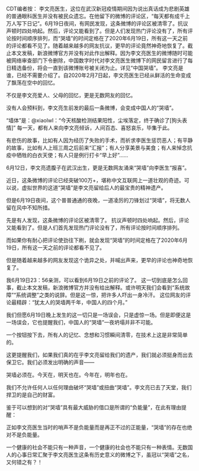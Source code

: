 CDT编者按： 李文亮医生，这位在武汉新冠疫情期间因为说出真话成为悲剧英雄的普通眼科医生并没有被民众遗忘。在他留下的微博的评论区，“每天都有成千上万人写下日记”。6月19日夜间，有网民发现，这条微博的评论区被清零了。抗议声顿时四处响起。然后，评论又能看到了。但是人们发现热门评论没有了，所有评论按时间顺序排列，而“哭墙”的时间定格在了2020年6月19日，所有这一天之前的评论都看不见了。随着越来越多的网友抗议，更早的评论竟然神奇地恢复了。截止本文发稿，新浪微博官方并没有对此作出解释。因为李文亮医生的微博随时可能被网络审查部门下令删除，中国数字时代对李文亮医生微博下的网民留言进行了每日精选备份，将会一直到该微博账号被关闭为止。详见“中国哭墙”。 李文亮是谁，已经不需要介绍了。自2020年2月7日起，李文亮医生已经从鲜活的生命变成了飘荡在空中的回忆。

不仅是李文亮爱人、父母的回忆，更是无数网友的回忆。

没有人会预料到，李文亮生前发的最后一条微博，会变成中国人的“哭墙”。

“墙体”是：@xiaolwl：“今天核酸检测结果阳性，尘埃落定，终于确诊了[狗头表情]” 每一天，都有人来向李文亮倾诉，人间百态、喜怒哀乐，毕集于此。

有悲伤的故事，比如有人因为经历了失败的手术，而祈求李医生惩罚恶人；有平静的故事，比如有人上班三周之后前来“汇报”；有人分享美景与美食；有人来悼念抗疫中牺牲的白衣天使；有人只是例行打卡“早上好”……

6月12日，李文亮遗腹子在武汉出生，更是无数网友涌来“哭墙”向李医生“报喜”。

近日，这条微博的评论已经突破100万+，堪称中文互联网上一道壮观的奇迹。可以说，虚拟世界的这道“哭墙”是李文亮留给后人的最宝贵的精神遗产。

但是6月19日夜间，这个普普通通的夜晚，一道凌厉的刀锋划过“哭墙”，将无数人留在风中不知所措。

先是有人发现，这条微博的评论区被清零了。 抗议声顿时四处响起。然后，评论又能看到了。但是人们首先发现热门评论没有了，所有评论按时间顺序排列。

而如果你有耐心把评论使劲往下刷，就会发现“哭墙”的时间定格在了2020年6月19日，所有这一天之前的评论都看不见了。 

但是随着越来越多的网友发现这个诡异之处，并喊出声来，更早的评论也神奇地恢复了。

我6月19日23：56亲测，可以看到6月19日之前的评论了。 这一切到底是怎么回事，截止本文发稿，新浪微博官方并没有给出解释。或许明天我们会看到“系统故障”“系统调整”之类的说辞。但是这一惊，把许多人吓出一身冷汗。 这位网友的评论最精辟：“犹太人的哭墙两千年，中国人的四个月。”

我们但愿6月19日晚上发生的这一切只是一场误会，只是虚惊一场。但是即便这是一场误会，它也提醒我们，中国人的“哭墙”一夜坍塌并非不可能。

一个按钮按下去，所有人的记忆、念想和习惯瞬间清零，在技术上这是非常简单的。

这更提醒我们，如果我们真的在乎李文亮留给我们的遗产，我们就必须挺身而出去保卫它。我们必须发出明确的声音——

哭墙必须在。今天在，明天也在。今年在，明年也在。

我们不允许任何人以任何理由破坏“哭墙”或扭曲“哭墙”。李文亮已去了天堂，我们捍卫的是自己的财富。

鉴于可以想到的对“哭墙”具有最大威胁的借口是所谓的“负能量”，在此有理由提醒：

正如李文亮医生当时的哨声不是负能量而是再正不过的正能量，“哭墙”的存在也绝对不是负能量。

一个健康的社会不能只有一种声音，一个健康的社会也不能只有一种表情。无数国人的心事日常汇聚于李文亮医生这条有历史意义的微博之下，虽冠以“哭墙”之名，又何错之有？！ 
